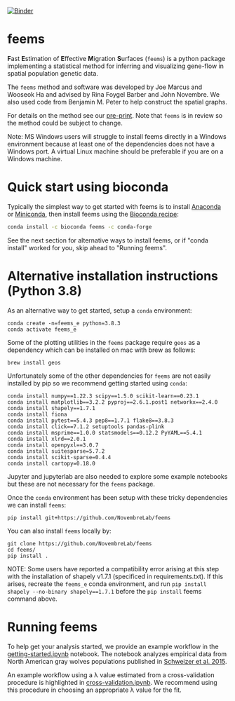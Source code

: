
[![Binder](https://mybinder.org/badge.svg)](https://mybinder.org/v2/gh/NovembreLab/feems/main)

# feems

**F**ast **E**stimation of **E**ffective **M**igration **S**urfaces
(`feems`) is a python package implementing a statistical method for
inferring and visualizing gene-flow in spatial population genetic
data.

The `feems` method and software was developed by Joe Marcus and
Wooseok Ha and advised by Rina Foygel Barber and John Novembre. We
also used code from Benjamin M. Peter to help construct the spatial
graphs.

For details on the method see our
[pre-print](https://www.biorxiv.org/content/10.1101/2020.08.07.242214v1). Note
that `feems` is in review so the method could be subject to change.

Note: MS Windows users will struggle to install feems directly in a 
Windows environment because at least one of the dependencies does not
have a Windows port.  A virtual Linux machine should be preferable if 
you are on a Windows machine. 

# Quick start using bioconda

Typically the simplest way to get started with feems is to install 
[Anaconda][anaconda] or [Miniconda][miniconda], 
then install feems using the [Bioconda recipe][bioconda-recipe]:

```bash
conda install -c bioconda feems -c conda-forge
```

See the next section for alternative ways to install feems, or if 
"conda install" worked for you, skip ahead to "Running feems". 

# Alternative installation instructions (Python 3.8)

As an alternative way to get started, setup a `conda` 
environment:

```
conda create -n=feems_e python=3.8.3 
conda activate feems_e
```

Some of the plotting utilities in the `feems` package require `geos` as a 
dependency which can be installed on mac with brew as follows:

```
brew install geos
```

Unfortunately some of the other dependencies for `feems` are not easily 
installed by pip so we recommend getting started using `conda`:

```
conda install numpy==1.22.3 scipy==1.5.0 scikit-learn==0.23.1
conda install matplotlib==3.2.2 pyproj==2.6.1.post1 networkx==2.4.0 
conda install shapely==1.7.1 
conda install fiona
conda install pytest==5.4.3 pep8==1.7.1 flake8==3.8.3
conda install click==7.1.2 setuptools pandas-plink
conda install msprime==1.0.0 statsmodels==0.12.2 PyYAML==5.4.1
conda install xlrd==2.0.1 
conda install openpyxl==3.0.7
conda install suitesparse=5.7.2
conda install scikit-sparse=0.4.4 
conda install cartopy=0.18.0
```

Jupyter and jupyterlab are also needed to explore some example notebooks but these 
are not necessary for the `feems` package. 

Once the `conda` environment has 
been setup with these tricky dependencies we can install `feems`:

```
pip install git+https://github.com/NovembreLab/feems
```

You can also install `feems` locally by:

```
git clone https://github.com/NovembreLab/feems
cd feems/
pip install .
```
NOTE: Some users have reported a compatibility error arising at this step with the installation of shapely v1.7.1 (specificed in requirements.txt).  If this arises, recreate the `feems_e` conda environment, and run `pip install shapely --no-binary shapely==1.7.1` before the `pip install` feems command above. 

# Running feems

To help get your analysis started, we provide an example workflow in the [getting-started.ipynb](https://github.com/NovembreLab/feems/blob/main/docsrc/notebooks/getting-started.ipynb) notebook. The notebook analyzes empirical data from North American gray wolves populations published in [Schweizer et al. 2015](https://onlinelibrary.wiley.com/doi/full/10.1111/mec.13364?casa_token=idW0quVPOU0AAAAA:o_ll85b8rDbnW3GtgVeeBUB4oDepm9hQW3Y445HI84LC5itXsiH9dGO-QYGPMsuz0b_7eNkRp8Mf6tlW). 

An example workflow using a λ value estimated from a cross-validation procedure is highlighted in [cross-validation.ipynb](https://github.com/NovembreLab/feems/blob/main/docsrc/notebooks/cross-validation.ipynb). We recommend using this procedure in choosing an appropriate λ value for the fit. 

[anaconda]: https://www.anaconda.com/products/distribution
[miniconda]: https://docs.conda.io
[bioconda-recipe]: https://anaconda.org/bioconda/feems
